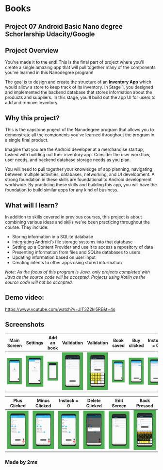 # Books
## Project 07 Android Basic Nano degree Schorlarship Udacity/Google

## Project Overview
You've made it to the end! This is the final part of project where you'll create a single amazing app that will pull together many of the components you've learned in this Nanodegree program!

The goal is to design and create the structure of an **Inventory App** 
which would allow a store to keep track of its inventory. In Stage 1, 
you designed and implemented the backend database that stores information
about the products and suppliers. In this stage, 
you'll build out the app UI for users to add and remove inventory.

## Why this project?
This is the capstone project of the Nanodegree program 
that allows you to demonstrate all the components you've 
learned throughout the program in a single final product.

Imagine that you are the Android developer at a merchandise startup, 
tasked with building out their inventory app. Consider the user workflow, 
user needs, and backend database storage needs as you plan.

You will need to pull together your knowledge of app planning,
navigating between multiple activities, databases, networking,
and UI development. A strong foundation in these skills are foundational to Android development worldwide. By practicing these skills and building this app, you will have the foundation to build similar apps for any kind of business.

## What will I Iearn?
In addition to skills covered in previous courses, 
this project is about combining various ideas and 
skills we’ve been practicing throughout the course. They include:

* Storing information in a SQLite database
* Integrating Android’s file storage systems into that database
* Setting up a Content Provider and use it to access a repository of data
* Presenting information from files and SQLite databases to users
* Updating information based on user input
* Creating intents to other apps using stored information

_Note: As the focus of this program is Java, only projects 
completed with Java as the source code will be accepted. 
Projects using Kotlin as the source code will not be accepted._

## Demo video:

https://www.youtube.com/watch?v=JlT3Z2kI5RE&t=4s

## Screenshots
Main Screen | Settings  | Add an book | Validation | Validation | Book saved | Buy clicked | Instock = 0 | More books | Details Screen | 
:---------: | :-------: | :---------: | :---------:| :---------:| :---------:| :----------:| :----------:| :---------:| :-------------:|
<img src="images_ia/screener_1530085045582.png" width="100"> | <img src="images_ia/screener_1530085086286.png" width="100"> | <img src="images_ia/screener_1530085118895.png" width="100"> | <img src="images_ia/screener_1530085147843.png" width="100"> | <img src="images_ia/screener_1530085180407.png" width="100"> | <img src="images_ia/screener_1530085211440.png" width="100"> | <img src="images_ia/screener_1530085252670.png" width="100"> | <img src="images_ia/screener_1530085278477.png" width="100"> | <img src="images_ia/screener_1530085308113.png" width="100"> | <img src="images_ia/screener_1530085333366.png" width="100">

Plus Clicked | Minus Clicked | Instock = 0 | Delete Clicked | Edit Screen | Back Pressed | 
:-----------:| :------------:| :----------:| :-------------:| :----------:| :-----------:|
<img src="images_ia/screener_1530085355113.png" width="100"> | <img src="images_ia/screener_1530085377970.png" width="100"> | <img src="images_ia/screener_1530085404561.png" width="100"> | <img src="images_ia/screener_1530085428167.png" width="100"> | <img src="images_ia/screener_1530085452086.png" width="100"> | <img src="images_ia/screener_1530085502837.png" width="100"> | <img src="images_ia/screener_1530085528466.png" width="100"> 

### Made by 2ms
